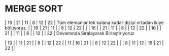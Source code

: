 # MERGE SORT

| 16 | 21 | 11 | 8 | 12 | 22 |
Tüm elemanlar tek kalana kadar diziyi ortadan ikiye bölüyoruz.
|   | 16 | 21 | 11 |   | 8 | 12 | 22 |    |
| 16 |  | 21 | 11 |     | 8 |   | 12 | 22 |
| 16 | | 21 | | 11 |   | 8 | | 12 | | 22 |
Devamında Sıralayarak Birleştiriyoruz

| 16 | | 11 | 21 |     | 8 | | 12 | 22 |
| 11 | 16 | 21 |         | 8 | 12 | 22 |
|    | 8 | 11 | 12 | 16 | 21 | 22 |    |
